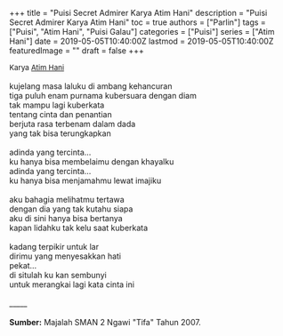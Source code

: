 +++
title = "Puisi Secret Admirer Karya Atim Hani"
description = "Puisi Secret Admirer Karya Atim Hani"
toc = true
authors = ["Parlin"]
tags = ["Puisi", "Atim Hani", "Puisi Galau"]
categories = ["Puisi"]
series = ["Atim Hani"]
date = 2019-05-05T10:40:00Z
lastmod = 2019-05-05T10:40:00Z
featuredImage = ""
draft = false
+++

<div style="text-align: justify;">
<div style="font-size: small;">Karya <a href="/authors/atim-hani/" target="_blank">Atim Hani</a></div><br />
kujelang masa laluku di ambang kehancuran<br />tiga puluh enam purnama kubersuara dengan diam<br />tak mampu lagi kuberkata<br />tentang cinta dan penantian<br />berjuta rasa terbenam dalam dada<br />yang tak bisa terungkapkan<br /><br />adinda yang tercinta…<br />ku hanya bisa membelaimu dengan khayalku<br />adinda yang tercinta…<br />ku hanya bisa menjamahmu lewat imajiku<br /><br />aku bahagia melihatmu tertawa<br />dengan dia yang tak kutahu siapa<br />aku di sini hanya bisa bertanya<br />kapan lidahku tak kelu saat kuberkata<br /><br />kadang terpikir untuk lar<br />dirimu yang menyesakkan hati<br />pekat…<br />di situlah ku kan sembunyi<br />untuk merangkai lagi kata cinta ini<br /><br />
_____<br /><br />
<b>Sumber:</b> Majalah SMAN 2 Ngawi "Tifa" Tahun 2007.</div>
